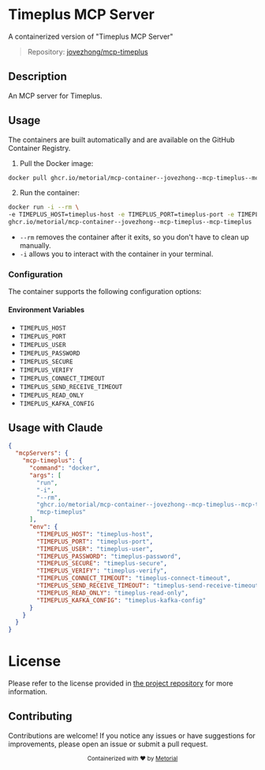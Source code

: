 
# Timeplus MCP Server

A containerized version of "Timeplus MCP Server"

> Repository: [jovezhong/mcp-timeplus](https://github.com/jovezhong/mcp-timeplus)

## Description

An MCP server for Timeplus.


## Usage

The containers are built automatically and are available on the GitHub Container Registry.

1. Pull the Docker image:

```bash
docker pull ghcr.io/metorial/mcp-container--jovezhong--mcp-timeplus--mcp-timeplus
```

2. Run the container:

```bash
docker run -i --rm \ 
-e TIMEPLUS_HOST=timeplus-host -e TIMEPLUS_PORT=timeplus-port -e TIMEPLUS_USER=timeplus-user -e TIMEPLUS_PASSWORD=timeplus-password -e TIMEPLUS_SECURE=timeplus-secure -e TIMEPLUS_VERIFY=timeplus-verify -e TIMEPLUS_CONNECT_TIMEOUT=timeplus-connect-timeout -e TIMEPLUS_SEND_RECEIVE_TIMEOUT=timeplus-send-receive-timeout -e TIMEPLUS_READ_ONLY=timeplus-read-only -e TIMEPLUS_KAFKA_CONFIG=timeplus-kafka-config \
ghcr.io/metorial/mcp-container--jovezhong--mcp-timeplus--mcp-timeplus  "mcp-timeplus"
```

- `--rm` removes the container after it exits, so you don't have to clean up manually.
- `-i` allows you to interact with the container in your terminal.



### Configuration

The container supports the following configuration options:




#### Environment Variables

- `TIMEPLUS_HOST`
- `TIMEPLUS_PORT`
- `TIMEPLUS_USER`
- `TIMEPLUS_PASSWORD`
- `TIMEPLUS_SECURE`
- `TIMEPLUS_VERIFY`
- `TIMEPLUS_CONNECT_TIMEOUT`
- `TIMEPLUS_SEND_RECEIVE_TIMEOUT`
- `TIMEPLUS_READ_ONLY`
- `TIMEPLUS_KAFKA_CONFIG`




## Usage with Claude

```json
{
  "mcpServers": {
    "mcp-timeplus": {
      "command": "docker",
      "args": [
        "run",
        "-i",
        "--rm",
        "ghcr.io/metorial/mcp-container--jovezhong--mcp-timeplus--mcp-timeplus",
        "mcp-timeplus"
      ],
      "env": {
        "TIMEPLUS_HOST": "timeplus-host",
        "TIMEPLUS_PORT": "timeplus-port",
        "TIMEPLUS_USER": "timeplus-user",
        "TIMEPLUS_PASSWORD": "timeplus-password",
        "TIMEPLUS_SECURE": "timeplus-secure",
        "TIMEPLUS_VERIFY": "timeplus-verify",
        "TIMEPLUS_CONNECT_TIMEOUT": "timeplus-connect-timeout",
        "TIMEPLUS_SEND_RECEIVE_TIMEOUT": "timeplus-send-receive-timeout",
        "TIMEPLUS_READ_ONLY": "timeplus-read-only",
        "TIMEPLUS_KAFKA_CONFIG": "timeplus-kafka-config"
      }
    }
  }
}
```

# License

Please refer to the license provided in [the project repository](https://github.com/jovezhong/mcp-timeplus) for more information.

## Contributing

Contributions are welcome! If you notice any issues or have suggestions for improvements, please open an issue or submit a pull request.

<div align="center">
  <sub>Containerized with ❤️ by <a href="https://metorial.com">Metorial</a></sub>
</div>
  